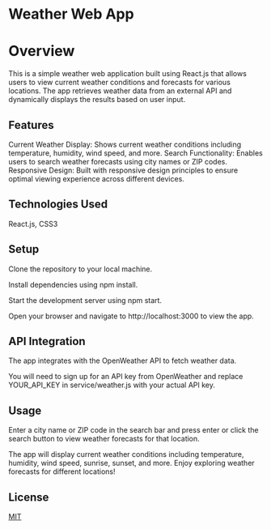 # Weather Web App

# Overview
This is a simple weather web application built using React.js that allows users to view current weather conditions and forecasts for various locations. The app retrieves weather data from an external API and dynamically displays the results based on user input.

## Features

Current Weather Display: Shows current weather conditions including temperature, humidity, wind speed, and more.
Search Functionality: Enables users to search weather forecasts using city names or ZIP codes.
Responsive Design: Built with responsive design principles to ensure optimal viewing experience across different devices.

## Technologies Used

React.js,
CSS3

## Setup

Clone the repository to your local machine.

Install dependencies using npm install.

Start the development server using npm start.

Open your browser and navigate to http://localhost:3000 to view the app.

## API Integration
The app integrates with the OpenWeather API to fetch weather data.

 You will need to sign up for an API key from OpenWeather and replace YOUR_API_KEY in service/weather.js with your actual API key.

## Usage
Enter a city name or ZIP code in the search bar and press enter or click the search button to view weather forecasts for that location.

The app will display current weather conditions including temperature, humidity, wind speed, sunrise, sunset, and more.
Enjoy exploring weather forecasts for different locations!

## License

[MIT](https://choosealicense.com/licenses/mit/)
